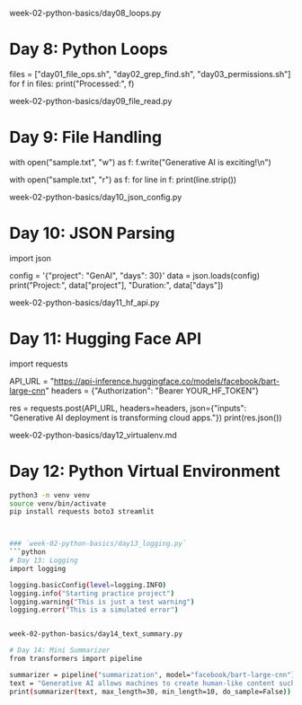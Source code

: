 week-02-python-basics/day08_loops.py

# Day 8: Python Loops
files = ["day01_file_ops.sh", "day02_grep_find.sh", "day03_permissions.sh"]
for f in files:
    print("Processed:", f)


week-02-python-basics/day09_file_read.py

# Day 9: File Handling
with open("sample.txt", "w") as f:
    f.write("Generative AI is exciting!\n")

with open("sample.txt", "r") as f:
    for line in f:
        print(line.strip())


week-02-python-basics/day10_json_config.py

# Day 10: JSON Parsing
import json

config = '{"project": "GenAI", "days": 30}'
data = json.loads(config)
print("Project:", data["project"], "Duration:", data["days"])


week-02-python-basics/day11_hf_api.py

# Day 11: Hugging Face API
import requests

API_URL = "https://api-inference.huggingface.co/models/facebook/bart-large-cnn"
headers = {"Authorization": "Bearer YOUR_HF_TOKEN"}

res = requests.post(API_URL, headers=headers, json={"inputs": "Generative AI deployment is transforming cloud apps."})
print(res.json())


week-02-python-basics/day12_virtualenv.md

# Day 12: Python Virtual Environment

```bash
python3 -m venv venv
source venv/bin/activate
pip install requests boto3 streamlit



### `week-02-python-basics/day13_logging.py`
```python
# Day 13: Logging
import logging

logging.basicConfig(level=logging.INFO)
logging.info("Starting practice project")
logging.warning("This is just a test warning")
logging.error("This is a simulated error")


week-02-python-basics/day14_text_summary.py

# Day 14: Mini Summarizer
from transformers import pipeline

summarizer = pipeline("summarization", model="facebook/bart-large-cnn")
text = "Generative AI allows machines to create human-like content such as text, images, and speech."
print(summarizer(text, max_length=30, min_length=10, do_sample=False))
